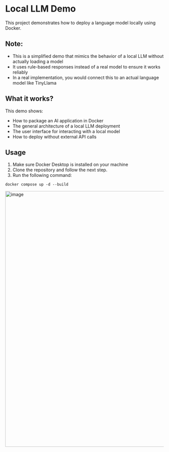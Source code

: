 # Local LLM Demo

This project demonstrates how to deploy a language model locally using Docker.

## Note:
- This is a simplified demo that mimics the behavior of a local LLM without actually loading a model
- It uses rule-based responses instead of a real model to ensure it works reliably
- In a real implementation, you would connect this to an actual language model like TinyLlama

## What it works?

This demo shows:

- How to package an AI application in Docker
- The general architecture of a local LLM deployment
- The user interface for interacting with a local model
- How to deploy without external API calls

## Usage

1. Make sure Docker Desktop is installed on your machine
2. Clone the repository and follow the next step.
3. Run the following command:


```
docker compose up -d --build
```

<img width="812" alt="image" src="https://github.com/user-attachments/assets/106c8ffa-9249-4152-ac84-0ec4e29d8d3b" />


